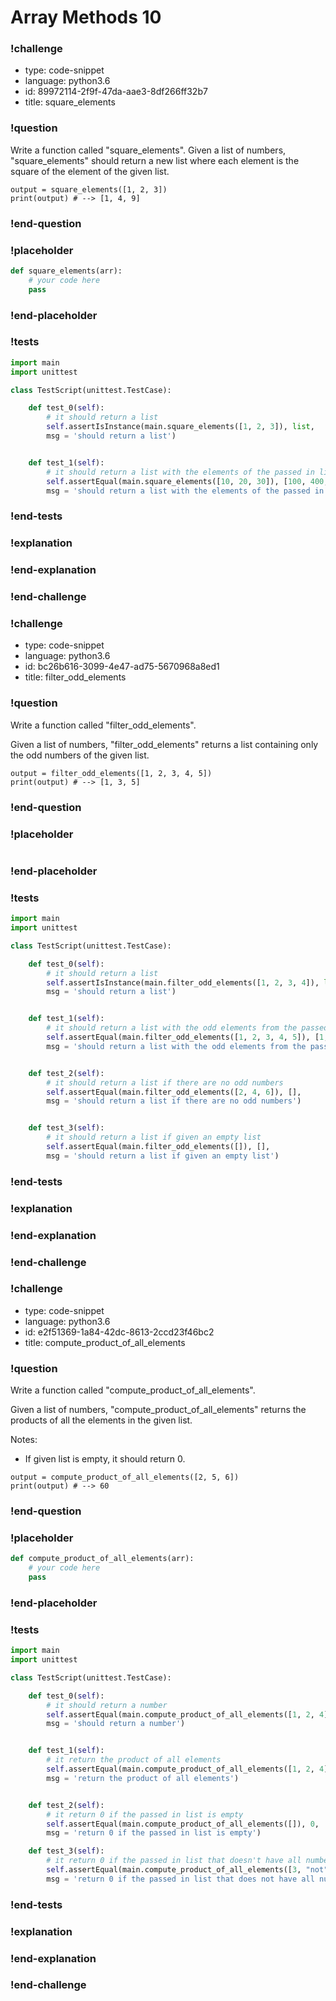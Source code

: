 # Array Methods 10

### !challenge

* type: code-snippet
* language: python3.6
* id: 89972114-2f9f-47da-aae3-8df266ff32b7
* title: square_elements

### !question

Write a function called "square_elements".
Given a list of numbers, "square_elements" should return a new list where each element is the square of the element of the given list.
```
output = square_elements([1, 2, 3])
print(output) # --> [1, 4, 9]
```

### !end-question

### !placeholder

```python
def square_elements(arr):
    # your code here
    pass


```

### !end-placeholder

### !tests

```python
import main
import unittest

class TestScript(unittest.TestCase):

    def test_0(self):
        # it should return a list
        self.assertIsInstance(main.square_elements([1, 2, 3]), list,
        msg = 'should return a list')


    def test_1(self):
        # it should return a list with the elements of the passed in list, squared
        self.assertEqual(main.square_elements([10, 20, 30]), [100, 400, 900],
        msg = 'should return a list with the elements of the passed in list, squared')

```

### !end-tests

### !explanation

### !end-explanation

### !end-challenge

### !challenge

* type: code-snippet
* language: python3.6
* id: bc26b616-3099-4e47-ad75-5670968a8ed1
* title: filter_odd_elements

### !question

Write a function called "filter_odd_elements".

Given a list of numbers, "filter_odd_elements" returns a list containing only the odd numbers of the given list.
```
output = filter_odd_elements([1, 2, 3, 4, 5])
print(output) # --> [1, 3, 5]
```

### !end-question

### !placeholder

```python

```

### !end-placeholder

### !tests

```python
import main
import unittest

class TestScript(unittest.TestCase):

    def test_0(self):
        # it should return a list
        self.assertIsInstance(main.filter_odd_elements([1, 2, 3, 4]), list,
        msg = 'should return a list')


    def test_1(self):
        # it should return a list with the odd elements from the passed in list
        self.assertEqual(main.filter_odd_elements([1, 2, 3, 4, 5]), [1, 3, 5],
        msg = 'should return a list with the odd elements from the passed in list')


    def test_2(self):
        # it should return a list if there are no odd numbers
        self.assertEqual(main.filter_odd_elements([2, 4, 6]), [],
        msg = 'should return a list if there are no odd numbers')


    def test_3(self):
        # it should return a list if given an empty list
        self.assertEqual(main.filter_odd_elements([]), [],
        msg = 'should return a list if given an empty list')

```

### !end-tests

### !explanation

### !end-explanation

### !end-challenge

### !challenge

* type: code-snippet
* language: python3.6
* id: e2f51369-1a84-42dc-8613-2ccd23f46bc2
* title: compute_product_of_all_elements

### !question

Write a function called "compute_product_of_all_elements".

Given a list of numbers, "compute_product_of_all_elements" returns the products of all the elements in the given list.

Notes:
* If given list is empty, it should return 0.

```
output = compute_product_of_all_elements([2, 5, 6])
print(output) # --> 60
```

### !end-question

### !placeholder

```python
def compute_product_of_all_elements(arr):
    # your code here
    pass


```

### !end-placeholder

### !tests

```python
import main
import unittest

class TestScript(unittest.TestCase):

    def test_0(self):
        # it should return a number
        self.assertEqual(main.compute_product_of_all_elements([1, 2, 4]), (float, int),
        msg = 'should return a number')


    def test_1(self):
        # it return the product of all elements
        self.assertEqual(main.compute_product_of_all_elements([1, 2, 4]), 8,
        msg = 'return the product of all elements')


    def test_2(self):
        # it return 0 if the passed in list is empty
        self.assertEqual(main.compute_product_of_all_elements([]), 0,
        msg = 'return 0 if the passed in list is empty')

    def test_3(self):
        # it return 0 if the passed in list that doesn't have all numbers
        self.assertEqual(main.compute_product_of_all_elements([3, "not",'numbers']), 0,
        msg = 'return 0 if the passed in list that does not have all numbers')

```

### !end-tests

### !explanation

### !end-explanation

### !end-challenge
